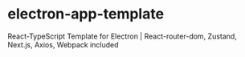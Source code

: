 # electron-app-template
React-TypeScript Template for Electron
| React-router-dom, Zustand, Next.js, Axios, Webpack included
